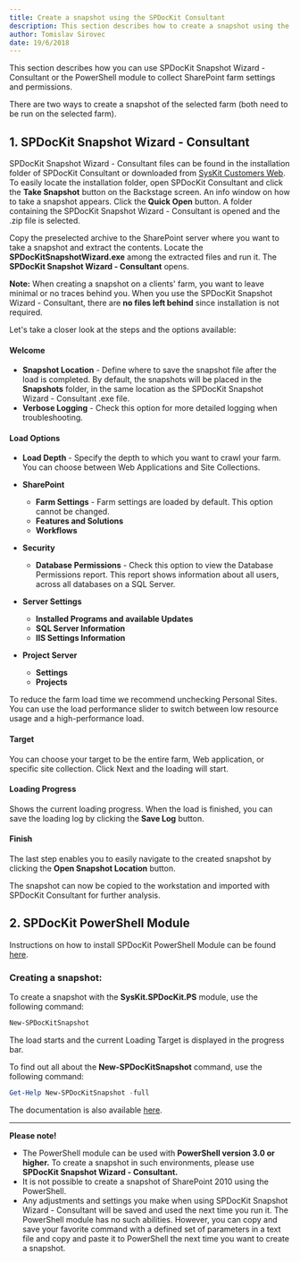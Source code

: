 ```yaml
---
title: Create a snapshot using the SPDocKit Consultant
description: This section describes how to create a snapshot using the SPDocKit Consultant. 
author: Tomislav Sirovec
date: 19/6/2018
---
```


This section describes how you can use SPDocKit Snapshot Wizard - Consultant or the PowerShell module to collect SharePoint farm settings and permissions.

There are two ways to create a snapshot of the selected farm (both need to be run on the selected farm).

## 1. SPDocKit Snapshot Wizard - Consultant

SPDocKit Snapshot Wizard - Consultant files can be found in the installation folder of SPDocKit Consultant or downloaded from [SysKit Customers Web](https://my.syskit.com).
To easily locate the installation folder, open SPDocKit Consultant and click the __Take Snapshot__ button on the Backstage screen. An info window on how to take a snapshot appears. 
Click the __Quick Open__ button. A folder containing the SPDocKit Snapshot Wizard - Consultant is opened and the .zip file is selected. 

Copy the preselected archive to the SharePoint server where you want to take a snapshot and extract the contents.
Locate the __SPDocKitSnapshotWizard.exe__ among the extracted files and run it. The __SPDocKit Snapshot Wizard - Consultant__ opens. 

__Note:__ When creating a snapshot on a clients' farm, you want to leave minimal or no traces behind you. When you use the SPDocKit Snapshot Wizard - Consultant, there are __no files left behind__ since installation is not required. 

Let's take a closer look at the steps and the options available:

#### Welcome
  * __Snapshot Location__ - Define where to save the snapshot file after the load is completed. By default, the snapshots will be placed in the __Snapshots__ folder, in the same location as the SPDocKit Snapshot Wizard - Consultant .exe file. 
  * __Verbose Logging__ - Check this option for more detailed logging when troubleshooting.

#### Load Options

  * __Load Depth__ - Specify the depth to which you want to crawl your farm. You can choose between Web Applications and Site Collections. 
   
  * __SharePoint__
    * __Farm Settings__ - Farm settings are loaded by default. This option cannot be changed. 
    * __Features and Solutions__
    * __Workflows__

  * __Security__ 
    * __Database Permissions__ - Check this option to view the Database Permissions report. This report shows information about all users, across all databases on a SQL Server. 

  * __Server Settings__ 
    * __Installed Programs and available Updates__
    * __SQL Server Information__
    * __IIS Settings Information__

  * __Project Server__ 
    * __Settings__
    * __Projects__  

   To reduce the farm load time we recommend unchecking Personal Sites. You can use the load performance slider to switch between low resource usage and a high-performance load.

#### Target
You can choose your target to be the entire farm, Web application, or specific site collection.
Click Next and the loading will start.

#### Loading Progress  
Shows the current loading progress. When the load is finished, you can save the loading log by clicking the __Save Log__ button.

#### Finish
The last step enables you to easily navigate to the created snapshot by clicking the __Open Snapshot Location__ button. 

The snapshot can now be copied to the workstation and imported with SPDocKit Consultant for further analysis.

## 2. SPDocKit PowerShell Module

Instructions on how to install SPDocKit PowerShell Module can be found [here](#internal/installation/powershell-guide/).

### Creating a snapshot:

To create a snapshot with the __SysKit.SPDocKit.PS__ module, use the following command:

```powershell
New-SPDocKitSnapshot
```
The load starts and the current Loading Target is displayed in the progress bar.

To find out all about the __New-SPDocKitSnapshot__ command, use the following command:

```powershell
Get-Help New-SPDocKitSnapshot -full
```

The documentation is also available [here](#internal/get-to-know-spdockit/powershell-commands/).

---

__Please note!__  
- The PowerShell module can be used with __PowerShell version 3.0 or higher.__ To create a snapshot in such environments, please use __SPDocKit Snapshot Wizard - Consultant.__
- It is not possible to create a snapshot of SharePoint 2010 using the PowerShell.
- Any adjustments and settings you make when using SPDocKit Snapshot Wizard - Consultant will be saved and used the next time you run it.
The PowerShell module has no such abilities. However, you can copy and save your favorite command with a defined set of parameters in a text file and copy and paste it to PowerShell the next time you want to create a snapshot.